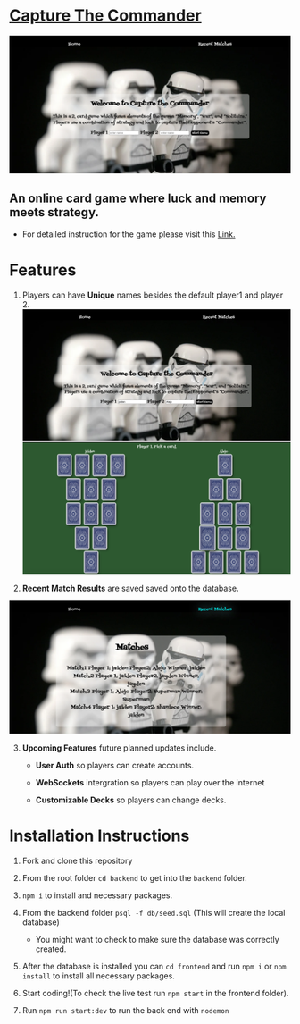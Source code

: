 # [Capture The Commander](https://capture-the-commander.netlify.app/)
![](frontend/public/landing.png)

 ## **An online card game where luck and memory meets strategy.**

 - For detailed instruction for the game please visit this [Link.](https://www.pagat.com/invented/commander.html)

 # **Features**
 1. Players can have **Unique** names besides the default player1 and player 2. 
![](frontend/public/playerNames.png) 
![](frontend/public/gameScreen.png)

2. **Recent Match Results** are saved saved onto the database. 

![](frontend/public/matches.png)

3. **Upcoming Features** future planned updates include.
    - **User Auth** so players can create accounts. 
    
    - **WebSockets** intergration so players can play over the internet
    
    - **Customizable Decks** so players can change decks. 

# **Installation Instructions**

1. Fork and clone this repository

2. From the root folder `cd backend`
to get into the `backend` folder.

3. `npm i` to install and necessary packages.

4. From the backend folder `psql -f db/seed.sql` (This will create the local database)
    - You might want to check to make sure the database was correctly created.

5. After the database is installed you can `cd frontend` and run `npm i` or `npm install` to install all necessary packages.

6. Start coding!(To check the live test run `npm start` in the frontend folder). 

7. Run `npm run start:dev` to run the back end with `nodemon`   
    